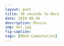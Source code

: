 ```yaml
---
layout: post
title: 30 seconds to Mars
date: 2018-08-29
description: Musica
img: del.jpg
fig-caption: 
tags: [ROCK.Comentarios]
---
```

